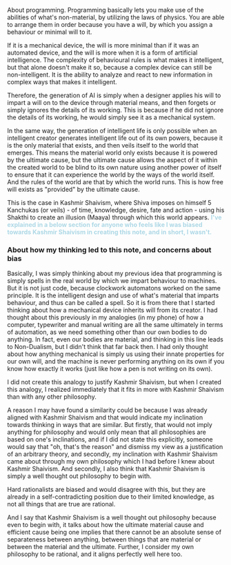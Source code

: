 About programming. Programming basically lets you make use of the abilities of what's non-material, by utilizing the laws of physics. You are able to arrange them in order because you have a will, by which you assign a behaviour or minimal will to it.

If it is a mechanical device, the will is more minimal than if it was an automated device, and the will is more when it is a form of artificial intelligence. The complexity of behavioural rules is what makes it intelligent, but that alone doesn't make it so, because a complex device can still be non-intelligent. It is the ability to analyze and react to new information in complex ways that makes it intelligent.

Therefore, the generation of AI is simply when a designer applies his will to impart a will on to the device through material means, and then forgets or simply ignores the details of its working. This is because if he did not ignore the details of its working, he would simply see it as a mechanical system.

In the same way, the generation of intelligent life is only possible when an intelligent creator generates intelligent life out of its own powers, because it is the only material that exists, and then veils itself to the world that emerges. This means the material world only exists because it is powered by the ultimate cause, but the ultimate cause allows the aspect of it within the created world to be blind to its own nature using another power of itself to ensure that it can experience the world by the ways of the world itself. And the rules of the world are that by which the world runs. This is how free will exists as "provided" by the ultimate cause.

This is the case in Kashmir Shaivism, where Shiva imposes on himself 5 Kanchukas (or veils) - of time, knowledge, desire, fate and action - using his Shakthi to create an illusion (Maaya) through which this world appears. <span style="color:lightblue"><b>I've explained in a below section for anyone who feels like I was biased towards Kashmir Shaivism in creating this note, and in short, I wasn't.</b></span>

### About how my thinking led to this note, and concerns about bias

Basically, I was simply thinking about my previous idea that programming is simply spells in the real world by which we impart behaviour to machines. But it is not just code, because clockwork automatons worked on the same principle. It is the intelligent design and use of what's material that imparts behaviour, and thus can be called a spell. So it is from there that I started thinking about how a mechanical device inherits will from its creator. I had thought about this previously in my analogies (in my phone) of how a computer, typewriter and manual writing are all the same ultimately in terms of automation, as we need something other than our own bodies to do anything. In fact, even our bodies are material, and thinking in this line leads to Non-Dualism, but I didn't think that far back then. I had only thought about how anything mechanical is simply us using their innate properties for our own will, and the machine is never performing anything on its own if you know how exactly it works (just like how a pen is not writing on its own).

I did not create this analogy to justify Kashmir Shaivism, but when I created this analogy, I realized immediately that it fits in more with Kashmir Shaivism than with any other philosophy.

A reason I may have found a similarity could be because I was already aligned with Kashmir Shaivism and that would indicate my inclination towards thinking in ways that are similar. But firstly, that would not imply anything for philosophy and would only mean that all philosophies are based on one's inclinations, and if I did not state this explicitly, someone would say that "oh, that's the reason" and dismiss my view as a justification of an arbitrary theory, and secondly, my inclination with Kashmir Shaivism came about through my own philosophy which I had before I knew about Kashmir Shaivism. And secondly, I also think that Kashmir Shaivism is simply a well thought out philosophy to begin with.

Hard rationalists are biased and would disagree with this, but they are already in a self-contradicting position due to their limited knowledge, as not all things that are true are rational.

And I say that Kashmir Shaivism is a well thought out philosophy because even to begin with, it talks about how the ultimate material cause and efficient cause being one implies that there cannot be an absolute sense of separateness between anything, between things that are material or between the material and the ultimate. Further, I consider my own philosophy to be rational, and it aligns perfectly well here too.